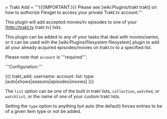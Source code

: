= Trakt Add =
'''{{{IMPORTANT:}}} Please see [wiki:Plugins/trakt trakt] on how to authorize Flexget to access your private Trakt.tv account.'''

This plugin will add accepted movies/tv episodes to one of your [http://trakt.tv trakt.tv] lists.

This plugin can be added to any of your tasks that deal with movies/series, or it can be used with the [wiki:Plugins/filesystem filesystem] plugin to add all your already acquired episodes/movies on trakt.tv to a specified list.

Please note that `account` is '''required'''.

'''Configuration:'''

{{{
trakt_add:
  username: <trakt username>
  account: <flexget account name>
  list: <list name>
  type: [auto|shows|seasons|episodes|movies]
}}}

The `list` option can be one of the built in trakt lists, `collection`, `watched`, or `watchlist`, or the name of one of your custom trakt lists.

Setting the `type` option to anything but auto (the default) forces entries to be of a given item type or not be added.
